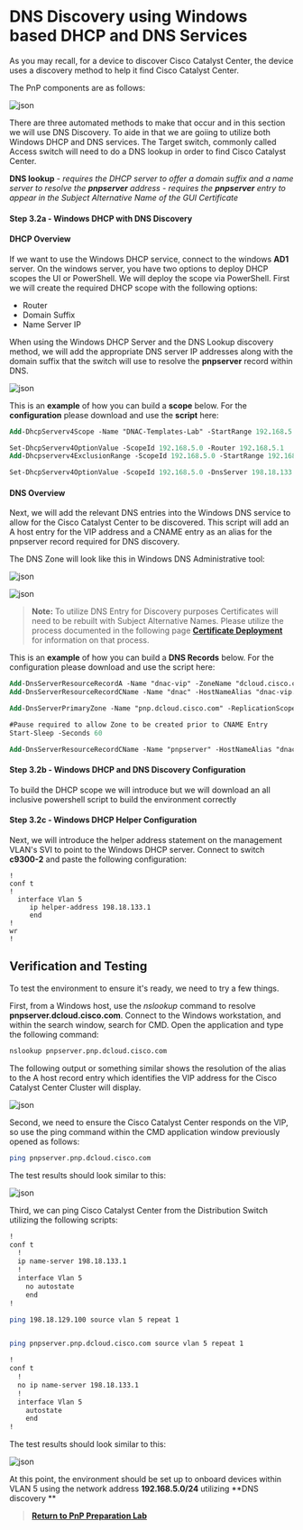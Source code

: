 # DNS Discovery using Windows based DHCP and DNS Services

As you may recall, for a device to discover Cisco Catalyst Center, the device uses a discovery method to help it find Cisco Catalyst Center. 

The PnP components are as follows:

![json](../../ASSETS/pnp-workflows.png?raw=true "Import JSON")

There are three automated methods to make that occur and in this section we will use DNS Discovery. To aide in that we are goiing to utilize both Windows DHCP and DNS services. The Target switch, commonly called Access switch will need to do a DNS lookup in order to find Cisco Catalyst Center.

**DNS lookup** 
    - *requires the DHCP server to offer a domain suffix and a name server to resolve the **pnpserver** address*
    - *requires the **pnpserver** entry to appear in the Subject Alternative Name of the GUI Certificate*

#### Step 3.2a - Windows DHCP with DNS Discovery

#### DHCP Overview

If we want to use the Windows DHCP service, connect to the windows **AD1** server. On the windows server, you have two options to deploy DHCP scopes the UI or PowerShell. We will deploy the scope via PowerShell. First we will create the required DHCP scope with the following options:

- Router
- Domain Suffix
- Name Server IP

When using the Windows DHCP Server and the DNS Lookup discovery method, we will add the appropriate DNS server IP addresses along with the domain suffix that the switch will use to resolve the **pnpserver** record within DNS. 

![json](./images/WindowsDHCPscope.png?raw=true "Import JSON")

This is an **example** of how you can build a **scope** below. For the **configuration** please download and use the **script** here: 

```ps
Add-DhcpServerv4Scope -Name "DNAC-Templates-Lab" -StartRange 192.168.5.1 -EndRange 192.168.5.254 -SubnetMask 255.255.255.0 -LeaseDuration 6.00:00:00 -SuperScope "PnP Onboarding"

Set-DhcpServerv4OptionValue -ScopeId 192.168.5.0 -Router 192.168.5.1 
Add-Dhcpserverv4ExclusionRange -ScopeId 192.168.5.0 -StartRange 192.168.5.1 -EndRange 192.168.5.1

Set-DhcpServerv4OptionValue -ScopeId 192.168.5.0 -DnsServer 198.18.133.1 -DnsDomain "pnp.dcloud.cisco.com"

```

#### DNS Overview

Next, we will add the relevant DNS entries into the Windows DNS service to allow for the Cisco Catalyst Center to be discovered. This script will add an A host entry for the VIP address and a CNAME entry as an alias for the pnpserver record required for DNS discovery.

The DNS Zone will look like this in Windows DNS Administrative tool: 

![json](./images/DNACenterDNSentries.png?raw=true "Import JSON")

![json](./images/DNACenterDNSentries2.png?raw=true "Import JSON")

> **Note:** To utilize DNS Entry for Discovery purposes Certificates will need to be rebuilt with Subject Alternative Names. Please utilize the process documented in the following page [**Certificate Deployment**](./Certificates.md) for information on that process.

This is an **example** of how you can build a **DNS Records** below. For the configuration please download and use the script here: 

```ps
Add-DnsServerResourceRecordA -Name "dnac-vip" -ZoneName "dcloud.cisco.com" -AllowUpdateAny -IPv4Address "198.18.129.100" -TimeToLive 01:00:00
Add-DnsServerResourceRecordCName -Name "dnac" -HostNameAlias "dnac-vip.dcloud.cisco.com" -ZoneName "dcloud.cisco.com"

Add-DnsServerPrimaryZone -Name "pnp.dcloud.cisco.com" -ReplicationScope "Forest" -PassThru

#Pause required to allow Zone to be created prior to CNAME Entry
Start-Sleep -Seconds 60

Add-DnsServerResourceRecordCName -Name "pnpserver" -HostNameAlias "dnac-vip.dcloud.cisco.com" -ZoneName "pnp.dcloud.cisco.com"
```

#### Step 3.2b - Windows DHCP and DNS Discovery Configuration

To build the DHCP scope we will introduce but we will download an all inclusive powershell script to build the environment correctly



#### Step 3.2c - Windows DHCP Helper Configuration

Next, we will introduce the helper address statement on the management VLAN's SVI to point to the Windows DHCP server. Connect to switch **c9300-2** and paste the following configuration:

```vtl
!
conf t
!
  interface Vlan 5                         
     ip helper-address 198.18.133.1                  
     end
!
wr
!
```

## Verification and Testing

To test the environment to ensure it's ready, we need to try a few things.

First, from a Windows host, use the *nslookup* command to resolve **pnpserver.dcloud.cisco.com**. Connect to the Windows workstation, and within the search window, search for CMD. Open the application and type the following command:

```bash
nslookup pnpserver.pnp.dcloud.cisco.com
```

The following output or something similar shows the resolution of the alias to the A host record entry which identifies the VIP address for the Cisco Catalyst Center Cluster will display.

![json](./images/CC-Discovery-dns-lookup-ipv4.png?raw=true "Import JSON")

Second, we need to ensure the Cisco Catalyst Center responds on the VIP, so use the ping command within the CMD application window previously opened as follows:

```bash
ping pnpserver.pnp.dcloud.cisco.com
```

The test results should look similar to this:

![json](./images/CC-Discovery-dns-ipv4.png?raw=true "Import JSON")

Third, we can ping Cisco Catalyst Center from the Distribution Switch utilizing the following scripts:

```bash
!
conf t
  !
  ip name-server 198.18.133.1
  !
  interface Vlan 5                         
    no autostate                  
    end
!

```

```bash
ping 198.18.129.100 source vlan 5 repeat 1


ping pnpserver.pnp.dcloud.cisco.com source vlan 5 repeat 1
```

```bash
!
conf t
  !
  no ip name-server 198.18.133.1
  !
  interface Vlan 5                         
    autostate                  
    end
!

```
The test results should look similar to this:

![json](./images/CC-Discovery-DNS-Test-ipv4.png?raw=true "Import JSON")

At this point, the environment should be set up to onboard devices within VLAN 5 using the network address **192.168.5.0/24** utilizing **DNS discovery **

> [**Return to PnP Preparation Lab**](./module1e-reset.md#step-6---reset-eem-script-or-pnp-service-reset)
